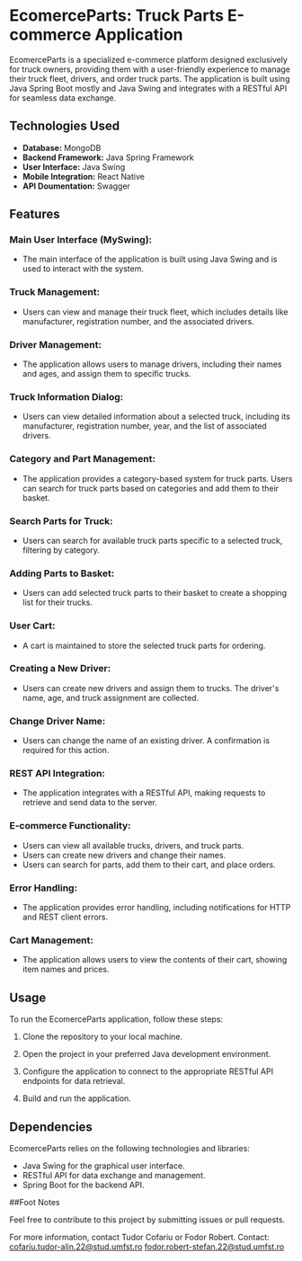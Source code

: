 # EcomerceParts: Truck Parts E-commerce Application

EcomerceParts is a specialized e-commerce platform designed exclusively for truck owners, providing them with a user-friendly experience to manage their truck fleet, drivers, and order truck parts. The application is built using Java Spring Boot mostly and Java Swing and integrates with a RESTful API for seamless data exchange.

## Technologies Used

- **Database:** MongoDB
- **Backend Framework:** Java Spring Framework
- **User Interface:** Java Swing
- **Mobile Integration:** React Native
- **API Doumentation:** Swagger

## Features

### Main User Interface (MySwing):
- The main interface of the application is built using Java Swing and is used to interact with the system.

### Truck Management:
- Users can view and manage their truck fleet, which includes details like manufacturer, registration number, and the associated drivers.

### Driver Management:
- The application allows users to manage drivers, including their names and ages, and assign them to specific trucks.

### Truck Information Dialog:
- Users can view detailed information about a selected truck, including its manufacturer, registration number, year, and the list of associated drivers.

### Category and Part Management:
- The application provides a category-based system for truck parts. Users can search for truck parts based on categories and add them to their basket.

### Search Parts for Truck:
- Users can search for available truck parts specific to a selected truck, filtering by category.

### Adding Parts to Basket:
- Users can add selected truck parts to their basket to create a shopping list for their trucks.

### User Cart:
- A cart is maintained to store the selected truck parts for ordering.

### Creating a New Driver:
- Users can create new drivers and assign them to trucks. The driver's name, age, and truck assignment are collected.

### Change Driver Name:
- Users can change the name of an existing driver. A confirmation is required for this action.

### REST API Integration:
- The application integrates with a RESTful API, making requests to retrieve and send data to the server.

### E-commerce Functionality:
- Users can view all available trucks, drivers, and truck parts.
- Users can create new drivers and change their names.
- Users can search for parts, add them to their cart, and place orders.

### Error Handling:
- The application provides error handling, including notifications for HTTP and REST client errors.

### Cart Management:
- The application allows users to view the contents of their cart, showing item names and prices.

## Usage

To run the EcomerceParts application, follow these steps:

1. Clone the repository to your local machine.

2. Open the project in your preferred Java development environment.

3. Configure the application to connect to the appropriate RESTful API endpoints for data retrieval.

4. Build and run the application.

## Dependencies

EcomerceParts relies on the following technologies and libraries:

- Java Swing for the graphical user interface.
- RESTful API for data exchange and management.
- Spring Boot for the backend API.

##Foot Notes

Feel free to contribute to this project by submitting issues or pull requests.

For more information, contact Tudor Cofariu or Fodor Robert.
Contact: 
cofariu.tudor-alin.22@stud.umfst.ro
fodor.robert-stefan.22@stud.umfst.ro




